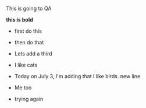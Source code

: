 This is going to QA

**this is bold**

* first do this
* then do that
* Lets add a third
* I like cats

* Today on July 3, I'm adding that I like birds. new line
* Me too

* trying again

